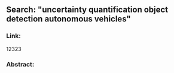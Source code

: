 ## Search: "uncertainty quantification object detection autonomous vehicles"

### Link:
12323  

### Abstract:




















































